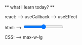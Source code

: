 ** what I learn today? ** 

react:
--> useCallback
--> useEffect

html:
--> <input value={} onChange={} defaultChecked ={} min={} max={} type="range">

CSS:
--> max-w-lg
